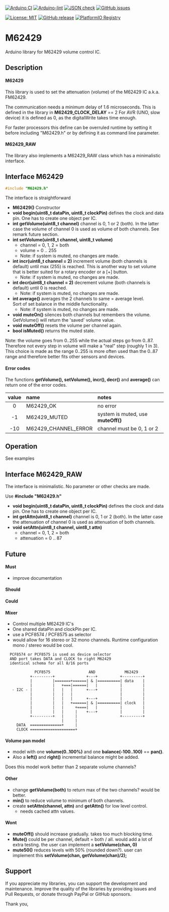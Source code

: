 
[![Arduino CI](https://github.com/RobTillaart/M62429/workflows/Arduino%20CI/badge.svg)](https://github.com/marketplace/actions/arduino_ci)
[![Arduino-lint](https://github.com/RobTillaart/M62429/actions/workflows/arduino-lint.yml/badge.svg)](https://github.com/RobTillaart/M62429/actions/workflows/arduino-lint.yml)
[![JSON check](https://github.com/RobTillaart/M62429/actions/workflows/jsoncheck.yml/badge.svg)](https://github.com/RobTillaart/M62429/actions/workflows/jsoncheck.yml)
[![GitHub issues](https://img.shields.io/github/issues/RobTillaart/M62429.svg)](https://github.com/RobTillaart/M62429/issues)

[![License: MIT](https://img.shields.io/badge/license-MIT-green.svg)](https://github.com/RobTillaart/M62429/blob/master/LICENSE)
[![GitHub release](https://img.shields.io/github/release/RobTillaart/M62429.svg?maxAge=3600)](https://github.com/RobTillaart/M62429/releases)
[![PlatformIO Registry](https://badges.registry.platformio.org/packages/robtillaart/library/M62429.svg)](https://registry.platformio.org/libraries/robtillaart/M62429)


# M62429

Arduino library for M62429 volume control IC.


## Description

#### M62429

This library is used to set the attenuation (volume) of the 
M62429 IC a.k.a. FM62429.

The communication needs a minimum delay of 1.6 microseconds. 
This is defined in the library in **M62429_CLOCK_DELAY** == 2
For AVR (UNO, slow device) it is defined as 0, as the digitalWrite
takes time enough.

For faster processors this define can be overruled runtime by setting it 
before including "M62429.h" or by defining it as command line parameter.


#### M62429_RAW

The library also implements a M62429_RAW class which has a minimalistic interface.
 

## Interface M62429

```cpp
#include "M62429.h"
```

The interface is straightforward

- **M62429()** Constructor
- **void begin(uint8_t dataPin, uint8_t clockPin)** defines the clock and data pin.
One has to create one object per IC. 
- **int getVolume(uint8_t channel)** channel is 0, 1 or 2 (both). 
In the latter case the volume of channel 0 is used as volume of both channels.
See remark future section.
- **int setVolume(uint8_t channel, uint8_t volume)** 
  - channel = 0, 1, 2 = both
  - volume = 0 .. 255
  - Note: if system is muted, no changes are made.
- **int incr(uint8_t channel = 2)** increment volume (both channels is default) until max (255) is reached.
This is another way to set volume that is better suited for a rotary 
encoder or a \[+\] button.
  - Note: if system is muted, no changes are made.
- **int decr(uint8_t channel = 2)** decrement volume (both channels is default) until 0 is reached. 
  - Note: if system is muted, no changes are made.
- **int average()** averages the 2 channels to same = average level.  
Sort of set balance in the middle functionality.
  - Note: if system is muted, no changes are made.
- **void muteOn()** silences both channels but remembers the volume.
GetVolume() will return the 'saved' volume value.
- **void muteOff()** resets the volume per channel again.
- **bool isMuted()** returns the muted state. 

Note: the volume goes from 0..255 while the actual steps go from 0..87.
Therefore not every step in volume will make a "real" step (roughly 1 in 3).
This choice is made as the range 0..255 is more often used than the 0..87 range
and therefore better fits other sensors and devices.


#### Error codes

The functions **getVolume(), setVolume(), incr(), decr()** and **average()**
can return one of the  error codes.


| value | name                 | notes     |
|:-----:|:---------------------|:----------|
|   0   | M62429_OK            | no error  |
|  -1   | M62429_MUTED         | system is muted, use **muteOff()** |
|  -10  | M62429_CHANNEL_ERROR | channel must be 0, 1 or 2          |


## Operation

See examples



## Interface M62429_RAW

The interface is minimalistic. 
No parameter or other checks are made.

Use **\#include "M62429.h"**

- **void begin(uint8_t dataPin, uint8_t clockPin)** defines the clock and data pin.
One has to create one object per IC. 
- **int getAttn(uint8_t channel)** channel is 0, 1 or 2 (both). 
In the latter case the attenuation of channel 0 is used as attenuation of both channels.
- **void setAttn(uint8_t channel, uint8_t attn)** 
  - channel = 0, 1, 2 = both
  - attenuation = 0 .. 87


## Future

#### Must

- improve documentation

#### Should

#### Could

#### Mixer

- Control multiple M62429 IC's 
- One shared dataPin and clockPin per IC. 
- use a PCF8574 / PCF8575 as selector 
- would allow for 16 stereo or 32 mono channels. 
Runtime configuration mono / stereo would be cool.

```
  PCF8574 or PCF8575 is used as device selector
  AND port takes DATA and CLOCK to right M62429
  identical schema for all 8/16 ports

             PCF8575                 AND             M62429
           +---------+              +---+          +---------+
           |         |=======+======| & |==========| data    |
           |         |   +===|======|   |          |         |
   - I2C - |         |   |   |      +---+          |         |
           |         |   |   |                     |         |
           |         |   |   |      +---+          |         |
           |         |   |   +======| & |==========| clock   |
           |         |   |     +====|   |          |         |
           |         |   |     |    +---+          |         |
           +---------+   |     |                   +---------+
                         |     |
     DATA  ==============+     |
     CLOCK ====================+
```


#### Volume pan model

- model with one **volume(0..100%)** and one **balance(-100..100)** == **pan()**.  
- Also a **left()** and **right()** incremental balance might be added.

Does this model work better than 2 separate volume channels?


#### Other

- change **getVolume(both)** to return max of the two channels?
  would be better.
- **min()** to reduce volume to minimum of both channels.
- create **setAttn(channel, attn)** and **getAttn()** for low level control.
  - needs cached attn values.


#### Wont

- **muteOff()** should increase gradually.  takes too much blocking time.
- **Mute()** could be per channel, default = both / all.
would add a lot of extra testing. the user can implement a **setVolume(chan, 0)**
- **mute50()** reduces levels with 50% (rounded down?).
  user can implement this **setVolume(chan, getVolume(chan)/2);**


## Support

If you appreciate my libraries, you can support the development and maintenance.
Improve the quality of the libraries by providing issues and Pull Requests, or
donate through PayPal or GitHub sponsors.

Thank you,

